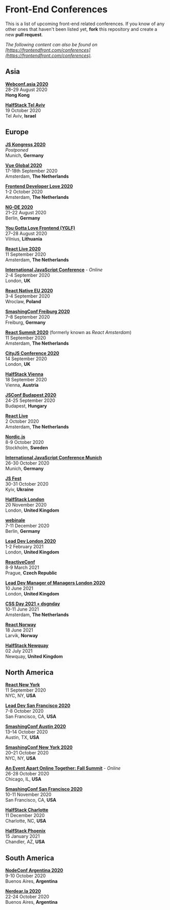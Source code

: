 # Front-End Conferences

This is a list of upcoming front-end related conferences. If you know of any other ones that haven't been listed yet, **fork** this repository and create a new **pull request**.

*The following content can also be found on [https://frontendfront.com/conferences](https://frontendfront.com/conferences).*

## Asia

[**Webconf.asia 2020**](https://webconf.asia/)  
28–29 August 2020  
**Hong Kong**

[**HalfStack Tel Aviv**](https://www.halfstackconf.com/telaviv/)  
19 October 2020  
Tel Aviv, **Israel**

## Europe

[**JS Kongress 2020**](https://js-kongress.com/)  
*Postponed*  
Munich, **Germany**

[**Vue Global 2020**](https://www.vuejs.amsterdam/)  
17-18th September 2020  
Amsterdam, **The Netherlands**

[**Frontend Developer Love 2020**](https://www.frontenddeveloperlove.com/)  
1-2 October 2020  
Amsterdam, **The Netherlands**

[**NG-DE 2020**](https://ng-de.org/)  
21–22 August 2020  
Berlin, **Germany**

[**You Gotta Love Frontend (YGLF)**](https://lithuania.yglfconf.com)  
27–28 August 2020  
Vilnius, **Lithuania**

[**React Live 2020**](https://www.reactlive.nl/)  
11 September 2020  
Amsterdam, **The Netherlands**

[**International JavaScript Conference**](https://javascript-conference.com/) - *Online*  
2-4 September 2020  
London, **UK**

[**React Native EU 2020**](https://www.react-native.eu/)  
3-4 September 2020  
Wroclaw, **Poland**

[**SmashingConf Freiburg 2020**](https://smashingconf.com/freiburg-2020/)  
7–8 September 2020  
Freiburg, **Germany**

[**React Summit 2020**](https://reactsummit.com/) (formerly known as *React Amsterdam*)  
11 September 2020  
Amsterdam, **The Netherlands**

[**CityJS Conference 2020**](https://www.cityjsconf.org/)  
14 September 2020  
London, **UK**

[**HalfStack Vienna**](https://www.halfstackconf.com/vienna/)  
18 September 2020  
Vienna, **Austria**

[**JSConf Budapest 2020**](https://jsconfbp.com/)  
24-25 September 2020  
Budapest, **Hungary**

[**React Live**](https://reactlive.nl/)  
2 October 2020  
Amsterdam, **The Netherlands**

[**Nordic.js**](https://nordicjs.com/)  
8-9 October 2020  
Stockholm, **Sweden**

[**International JavaScript Conference Munich**](https://javascript-conference.com/munich/)  
26-30 October 2020  
Munich, **Germany**

[**JS Fest**](https://jsfest.com.ua/indexe.html)  
30-31 October 2020  
Kyiv, **Ukraine**

[**HalfStack London**](https://www.halfstackconf.com/london/)  
20 November 2020  
London, **United Kingdom**

[**webinale**](https://webinale.de/)  
7-11 December 2020  
Berlin, **Germany**

[**Lead Dev London 2020**](https://london2020.theleaddeveloper.com/)  
1-2 February 2021  
London, **United Kingdom**

[**ReactiveConf**](https://reactiveconf.com/)  
8-9 March 2021  
Prague, **Czech Republic**

[**Lead Dev Manager of Managers London 2020**](https://managerofmanagerslondon2020.theleaddeveloper.com/)  
10 June 2021  
London, **United Kingdom**

[**CSS Day 2021 + dsgnday**](https://cssday.nl/)  
10-11 June 2021  
Amsterdam, **The Netherlands**

[**React Norway**](https://reactnorway.com/)  
18 June 2021  
Larvik, **Norway**

[**HalfStack Newquay**](https://www.halfstackconf.com/newquay/)  
02 July 2021  
Newquay, **United Kingdom**

## North America

[**React New York**](https://reactnewyork.com/)  
11 September 2020  
NYC, NY, **USA**

[**Lead Dev San Francisco 2020**](https://sanfrancisco2020.theleaddeveloper.com/)  
7-8 October 2020  
San Francisco, CA, **USA**

[**SmashingConf Austin 2020**](https://smashingconf.com/austin-2020/)  
13–14 October 2020  
Austin, TX, **USA**

[**SmashingConf New York 2020**](https://smashingconf.com/ny-2020/)  
20–21 October 2020  
NYC, NY, **USA**

[**An Event Apart Online Together: Fall Summit**](https://aneventapart.com/event/online-1020) - *Online*  
26-28 October 2020  
Chicago, IL, **USA**

[**SmashingConf San Francisco 2020**](https://smashingconf.com/sf-2020/)  
10-11 November 2020  
San Francisco, CA, **USA**

[**HalfStack Charlotte**](https://www.halfstackconf.com/charlotte/)  
11 December 2020  
Charlotte, NC, **USA**

[**HalfStack Phoenix**](https://www.halfstackconf.com/phoenix/)  
15 January 2021  
Chandler, AZ, **USA**


## South America

[**NodeConf Argentina 2020**](https://2020.nodeconfar.com)  
9-10 October 2020  
Buenos Aires, **Argentina**

[**Nerdear.la 2020**](https://nerdear.la/)  
22-24 October 2020  
Buenos Aires, **Argentina**
